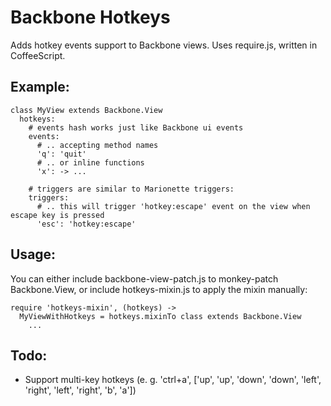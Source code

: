Backbone Hotkeys
================

Adds hotkey events support to Backbone views. Uses require.js, written in CoffeeScript.

## Example:

    class MyView extends Backbone.View
      hotkeys: 
        # events hash works just like Backbone ui events
        events: 
          # .. accepting method names
          'q': 'quit'
          # .. or inline functions
          'x': -> ...

        # triggers are similar to Marionette triggers:
        triggers: 
          # .. this will trigger 'hotkey:escape' event on the view when escape key is pressed
          'esc': 'hotkey:escape' 

## Usage:

You can either include backbone-view-patch.js to monkey-patch Backbone.View, or include hotkeys-mixin.js to apply the mixin manually:

    require 'hotkeys-mixin', (hotkeys) ->
      MyViewWithHotkeys = hotkeys.mixinTo class extends Backbone.View
        ...

## Todo:

* Support multi-key hotkeys (e. g. 'ctrl+a', ['up', 'up', 'down', 'down', 'left', 'right', 'left', 'right', 'b', 'a'])
